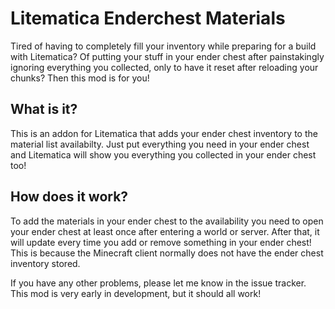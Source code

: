 # Litematica Enderchest Materials

Tired of having to completely fill your inventory while preparing for a build with Litematica? Of putting your stuff in your ender chest after painstakingly ignoring everything you collected, only to have it reset after reloading your chunks? Then this mod is for you!

## What is it?

This is an addon for Litematica that adds your ender chest inventory to the material list availabilty. Just put everything you need in your ender chest and Litematica will show you everything you collected in your ender chest too!

## How does it work?

To add the materials in your ender chest to the availability you need to open your ender chest at least once after entering a world or server. After that, it will update every time you add or remove something in your ender chest! This is because the Minecraft client normally does not have the ender chest inventory stored. 

If you have any other problems, please let me know in the issue tracker. This mod is very early in development, but it should all work!